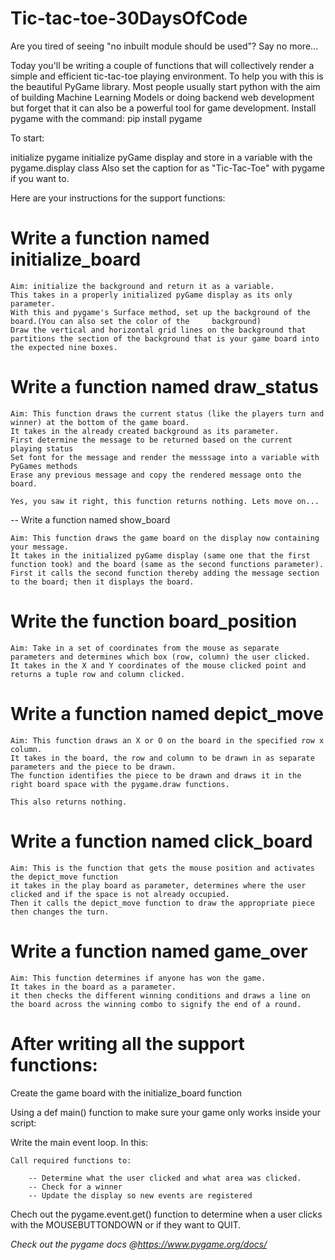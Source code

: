 # Tic-tac-toe-30DaysOfCode


Are you tired of seeing "no inbuilt module should be used"? Say no more...

Today you'll be writing a couple of functions that will collectively render a simple and efficient tic-tac-toe playing environment. To help you with this is the beautiful PyGame library. Most people usually start python with the aim of building Machine Learning Models or doing backend web development but forget that it can also be a powerful tool for game development.
Install pygame with the command:
pip install pygame

To start:

initialize pygame
initialize pyGame display and store in a variable with the pygame.display class
Also set the caption for as "Tic-Tac-Toe" with pygame if you want to.

Here are your instructions for the support functions:

# Write a function named initialize_board

    Aim: initialize the background and return it as a variable.
    This takes in a properly initialized pyGame display as its only parameter.
    With this and pygame's Surface method, set up the background of the board.(You can also set the color of the     background)
    Draw the vertical and horizontal grid lines on the background that partitions the section of the background that is your game board into the expected nine boxes. 
    
# Write a function named draw_status
    
    Aim: This function draws the current status (like the players turn and winner) at the bottom of the game board.
    It takes in the already created background as its parameter.
    First determine the message to be returned based on the current playing status
    Set font for the message and render the messsage into a variable with PyGames methods
    Erase any previous message and copy the rendered message onto the board.
    
    Yes, you saw it right, this function returns nothing. Lets move on...
    
-- Write a function named show_board
    
    Aim: This function draws the game board on the display now containing your message.
    It takes in the initialized pyGame display (same one that the first function took) and the board (same as the second functions parameter).
    First it calls the second function thereby adding the message section to the board; then it displays the board.
    

# Write the function board_position

    Aim: Take in a set of coordinates from the mouse as separate parameters and determines which box (row, column) the user clicked.
    It takes in the X and Y coordinates of the mouse clicked point and returns a tuple row and column clicked.
    
# Write a function named depict_move

    Aim: This function draws an X or O on the board in the specified row x column.
    It takes in the board, the row and column to be drawn in as separate parameters and the piece to be drawn.
    The function identifies the piece to be drawn and draws it in the right board space with the pygame.draw functions.
    
    This also returns nothing.
    
# Write a function named click_board

    Aim: This is the function that gets the mouse position and activates the depict_move function
    it takes in the play board as parameter, determines where the user clicked and if the space is not already occupied.
    Then it calls the depict_move function to draw the appropriate piece then changes the turn.
    
# Write a function named game_over

    Aim: This function determines if anyone has won the game.
    It takes in the board as a parameter.
    it then checks the different winning conditions and draws a line on the board across the winning combo to signify the end of a round.
    
    
# After writing all the support functions:

Create the game board with the initialize_board function

Using a def main() function to make sure your game only works inside your script:

Write the main event loop. In this:

    Call required functions to:

        -- Determine what the user clicked and what area was clicked.
        -- Check for a winner
        -- Update the display so new events are registered

Chech out the pygame.event.get() function to determine when a user clicks with the MOUSEBUTTONDOWN or if they want to QUIT.

*Check out the pygame docs @https://www.pygame.org/docs/*
